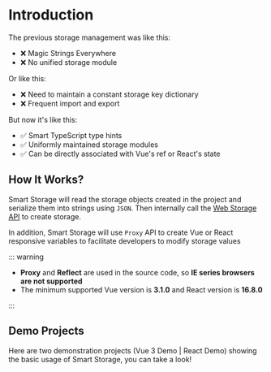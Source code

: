 # Introduction

The previous storage management was like this:

- ❌ Magic Strings Everywhere
- ❌ No unified storage module

Or like this:

- ❌ Need to maintain a constant storage key dictionary
- ❌ Frequent import and export

But now it's like this:

- ✅ Smart TypeScript type hints
- ✅ Uniformly maintained storage modules
- ✅ Can be directly associated with Vue's ref or React's state

## How It Works?

Smart Storage will read the storage objects created in the project and serialize them into strings using `JSON`. Then internally call the [Web Storage API](https://developer.mozilla.org/en-US/docs/Web/API/Web_Storage_API) to create storage.

In addition, Smart Storage will use `Proxy` API to create Vue or React responsive variables to facilitate developers to modify storage values

::: warning

- **Proxy** and **Reflect** are used in the source code, so **IE series browsers are not supported**
- The minimum supported Vue version is **3.1.0** and React version is **16.8.0**

:::

## Demo Projects

Here are two demonstration projects (<BeautyLink :href="`/${$baseName}/vue-demo/`">Vue 3 Demo</BeautyLink> | <BeautyLink :href="`/${$baseName}/react-demo/`">React Demo</BeautyLink>) showing the basic usage of Smart Storage, you can take a look!
